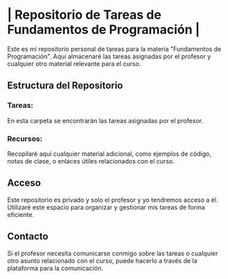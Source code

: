 # | Repositorio de Tareas de Fundamentos de Programación |

Este es mi repositorio personal de tareas para la materia "Fundamentos de Programación". Aquí almacenaré las tareas asignadas por el profesor y cualquier otro material relevante para el curso.


## Estructura del Repositorio
### Tareas: 
En esta carpeta se encontrarán las tareas asignadas por el profesor.
### Recursos:
Recopilaré aquí cualquier material adicional, como ejemplos de código, notas de clase, o enlaces útiles relacionados con el curso.


## Acceso
Este repositorio es privado y solo el profesor y yo tendremos acceso a él. Utilizaré este espacio para organizar y gestionar mis tareas de forma eficiente.

## Contacto
Si el profesor necesita comunicarse conmigo sobre las tareas o cualquier otro asunto relacionado con el curso, puede hacerlo a través de la plataforma para la comunicación.
